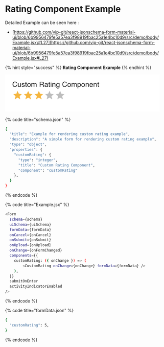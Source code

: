 # Rating Component Example

Detailed Example can be seen here :  
- [https://github.com/vip-git/react-jsonschema-form-material-ui/blob/6b9956479fe5a57ea3f98919fbac25a1e4bc10d9/src/demo/body/Example.jsx\#L27](https://github.com/vip-git/react-jsonschema-form-material-ui/blob/6b9956479fe5a57ea3f98919fbac25a1e4bc10d9/src/demo/body/Example.jsx#L27)

{% hint style="success" %}
**Rating Component Example**
{% endhint %}

![Custom Rating Component](../../.gitbook/assets/image%20%2818%29.png)

{% code title="schema.json" %}
```bash
{
  "title": "Example for rendering custom rating example",
  "description": "A simple form for rendering custom rating example",
  "type": "object",
  "properties": {
    "customRating": {
      "type": "integer",
      "title": "Custom Rating Component",
      "component": "customRating"
    },
  }
}
```
{% endcode %}

{% code title="Example.jsx" %}
```bash
<Form
  schema={schema}
  uiSchema={uiSchema}
  formData={formData}
  onCancel={onCancel}
  onSubmit={onSubmit}
  onUpload={onUpload}
  onChange={onFormChanged}
  components={{
    customRating: ({ onChange }) => (
  		<CustomRating onChange={onChange} formData={formData} />
    ),
  }}
  submitOnEnter
  activityIndicatorEnabled
/>
```
{% endcode %}

{% code title="formData.json" %}
```bash
{
  "customRating": 5,
}
```
{% endcode %}

